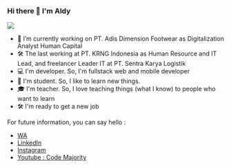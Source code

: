 ### Hi there 👋 I'm Aldy
![](https://komarev.com/ghpvc/?username=aldysetiaa&color=brightgreen)
- 🔭 I’m currently working on PT. Adis Dimension Footwear as Digitalization Analyst Human Capital
- 🛠 The last working at PT. KRNG Indonesia as Human Resource and IT Lead,  and freelancer Leader IT at PT. Sentra Karya Logistik
- 💻 I'm developer. So, I'm fullstack web and mobile developer
- 📖 I'm student. So, I like to learn new things.
- 🎓 I'm teacher. So, I love teaching things (what I know) to people who want to learn
- 🛠 I'm ready to get a new job

For future information, you can say hello :
- [WA](https://wa.me/6285721934134&text=Hello)
- [LinkedIn](https://www.linkedin.com/in/aldysetiaa)
- [Instagram](https://www.instagram.com/aldysetiaa/)
- [Youtube : Code Majority](https://www.youtube.com/channel/UChniI_C8zxNzd9-phn_GREw)
